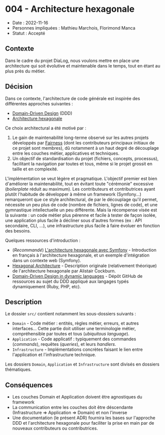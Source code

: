 # 004 - Architecture hexagonale

* Date : 2022-11-16
* Personnes impliquées : Mathieu Marchois, Florimond Manca
* Statut : Accepté

## Contexte

Dans le cadre du projet DiaLog, nous voulons mettre en place une architecture qui soit évolutive et maintenable dans le temps, tout en étant au plus près du métier.

## Décision

Dans ce contexte, l'architecture de code générale est inspirée des différentes approches suivantes :

* [Domain-Driven Design](https://en.wikipedia.org/wiki/Domain-driven_design) (DDD)
* [Architecture hexagonale][0]

Ce choix architectural a été motivé par :

1. Le gain de maintenabilité long-terme observé sur les autres projets développés par [Fairness](https://fairness.coop) (dont les contributeurs principaux initiaux de ce projet sont membres), dû notamment à un haut degré de découplage entre les couches métier, applicatives et techniques.
2. Un objectif de standardisation du projet (fichiers, concepts, processus), facilitant la navigation par toutes et tous, même si le projet grossit en taille et en complexité.

L'implémentation se veut légère et pragmatique. L'objectif premier est bien d'améliorer la maintenabilité, tout en évitant toute "cérémonie" excessive (_boilerplate_ réduit au maximum). Les contributeurs et contributrices ayant plutôt l'habitude de développer à même un framework (Symfony...) remarqueront que ce style architectural, de par le découplage qu'il permet, nécessite un peu plus de code (nombre de fichiers, lignes de code), et une gymnastique intellectuelle un peu différente. Mais la récompense visée est la suivante : un code métier plus pérenne et facile à tester de façon isolée, une application plus facile à décliner sous d'autres formes (ex : API secondaire, CLI, ...), une infrastructure plus facile à faire évoluer en fonction des besoins.

Quelques ressources d'introduction :

- (_Recommandé_) [L'architecture hexagonale avec Symfony][0] - Introduction en français à l'architecture hexagonale, et un exemple d'intégration dans un contexte web (Symfony).
- [Hexagonal Architecture](https://alistair.cockburn.us/hexagonal-architecture/) - Description originale (relativement théorique) de l'architecture hexagonale par Alistair Cockburn.
- [Domain-Driven Design in dynamic languages](https://github.com/valignatev/ddd-dynamic) - Dépôt GitHub de ressources au sujet du DDD appliqué aux langages typés dynamiquement (Ruby, PHP, etc).

[0]: https://www.elao.com/blog/dev/architecture-hexagonale-symfony

## Description

Le dossier `src/` contient notamment les sous-dossiers suivants :

* `Domain` - Code métier : entités, règles métier, erreurs, et autres interfaces... Cette partie doit utiliser une terminologie métier, compréhensible par toutes et tous (_ubiquitous language_).
* `Application` - Code applicatif : typiquement des commandes (_commands_), requêtes (_queries_), et leurs _handlers_.
* `Infrastructure` - Implémentations concrètes faisant le lien entre l'application et l'infrastructure technique.

Les dossiers `Domain`, `Application` et `Infrastructure` sont divisés en dossiers thématiques.

## Conséquences

- Les couches Domain et Application doivent être agnostiques du framework
- La communication entre les couches doit être déscendante (Infrastructure => Application => Domain) et non l'inverse
- Une documentation (le présent ADR) fournira les bases sur l'approche DDD et l'architecture hexagonale pour faciliter la prise en main par de nouveaux contributeurs ou contributrices.
